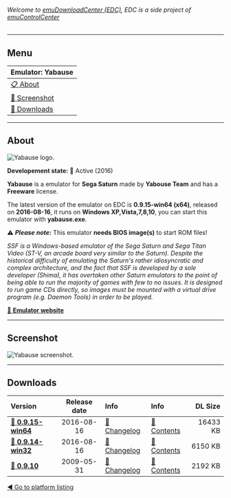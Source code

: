 ###### Welcome to [emuDownloadCenter (EDC)](https://github.com/PhoenixInteractiveNL/emuDownloadCenter/wiki/), EDC is a side project of [emuControlCenter](https://github.com/PhoenixInteractiveNL/emuControlCenter/wiki/)
***
## Menu
| **Emulator: Yabause** |
|:---------|
| [:clipboard: About](#about) |
| [:sunrise: Screenshot](#screenshot) |
| [:floppy_disk: Downloads](#downloads) |
***
## About
![](https://github.com/PhoenixInteractiveNL/emuDownloadCenter/wiki/images_emulator/yabause_logo_200.jpg "Yabause logo.")

**Developement state:** :large_blue_circle: Active (2016)

**Yabause** is a emulator for **Sega Saturn** made by **Yabouse Team** and has a **Freeware** license.

The latest version of the emulator on EDC is **0.9.15-win64 (x64)**, released on **2016-08-16**, it runs on **Windows XP,Vista,7,8,10**, you can start this emulator with **yabause.exe**.

:warning: _**Please note:**_ This emulator **needs BIOS image(s)** to start ROM files!

_SSF is a Windows-based emulator of the Sega Saturn and Sega Titan Video (ST-V, an arcade board very similar to the Saturn). Despite the historical difficulty of emulating the Saturn's rather idiosyncratic and complex architecture, and the fact that SSF is developed by a sole developer (Shima), it has overtaken other Saturn emulators to the point of being able to run the majority of games with few to no issues. It is designed to run game CDs directly, so images must be mounted with a virtual drive program (e.g. Daemon Tools) in order to be played._

[:link: **Emulator website**](http://yabause.org)
***
## Screenshot
![](https://raw.githubusercontent.com/PhoenixInteractiveNL/emuDownloadCenter/master/hooks/yabause/emulator_screenshot_01.jpg "Yabause screenshot.")
***
## Downloads
| Version  | Release date  | Info       | Info       | DL Size    |
|:---------|:-------------:|:-----------|:-----------|-----------:|
| [:floppy_disk: **0.9.15-win64**](https://github.com/PhoenixInteractiveNL/edc-repo0005/raw/master/yabause/0.9.15-win64.7z) | 2016-08-16 | [:page_facing_up: Changelog](https://github.com/PhoenixInteractiveNL/edc-repo0005/blob/master/yabause/0.9.15-win64_changelog.txt) | [:mag_right: Contents](https://github.com/PhoenixInteractiveNL/edc-repo0005/blob/master/yabause/0.9.15-win64_contents.txt) | 16433 KB |
| [:floppy_disk: **0.9.14-win32**](https://github.com/PhoenixInteractiveNL/edc-repo0005/raw/master/yabause/0.9.14-win32.7z) | 2016-08-16 | [:page_facing_up: Changelog](https://github.com/PhoenixInteractiveNL/edc-repo0005/blob/master/yabause/0.9.14-win32_changelog.txt) | [:mag_right: Contents](https://github.com/PhoenixInteractiveNL/edc-repo0005/blob/master/yabause/0.9.14-win32_contents.txt) | 6150 KB |
| [:floppy_disk: **0.9.10**](https://github.com/PhoenixInteractiveNL/edc-repo0005/raw/master/yabause/0.9.10.7z) | 2009-05-31 | [:page_facing_up: Changelog](https://github.com/PhoenixInteractiveNL/edc-repo0005/blob/master/yabause/0.9.10_changelog.txt) | [:mag_right: Contents](https://github.com/PhoenixInteractiveNL/edc-repo0005/blob/master/yabause/0.9.10_contents.txt) | 2192 KB |

[:arrow_backward: Go to platform listing](https://github.com/PhoenixInteractiveNL/emuDownloadCenter/wiki/EDC-Platform-List)
